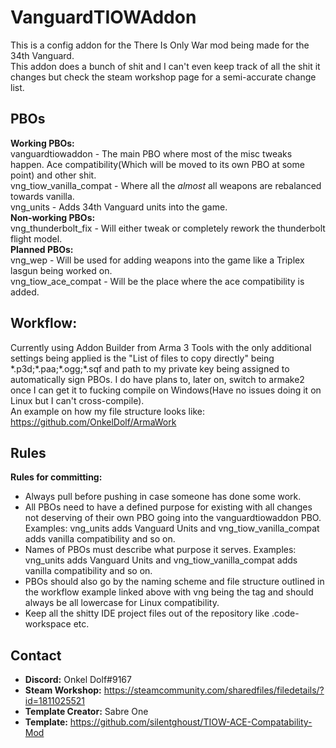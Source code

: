 # VanguardTIOWAddon
This is a config addon for the There Is Only War mod being made for the 34th Vanguard.<br />
This addon does a bunch of shit and I can't even keep track of all the shit it changes but check the steam workshop page for a semi-accurate change list.<br />

## PBOs
**Working PBOs:**<br />
vanguardtiowaddon - The main PBO where most of the misc tweaks happen. Ace compatibility(Which will be moved to its own PBO at some point) and other shit.<br />
vng_tiow_vanilla_compat - Where all the *almost* all weapons are rebalanced towards vanilla.<br />
vng_units - Adds 34th Vanguard units into the game.<br />
**Non-working PBOs:**<br />
vng_thunderbolt_fix - Will either tweak or completely rework the thunderbolt flight model.<br />
**Planned PBOs:**<br />
vng_wep - Will be used for adding weapons into the game like a Triplex lasgun being worked on.<br />
vng_tiow_ace_compat - Will be the place where the ace compatibility is added.<br />

## Workflow:
Currently using Addon Builder from Arma 3 Tools with the only additional settings being applied is the "List of files to copy directly" being \*.p3d;\*.paa;\*.ogg;\*.sqf and path to my private key being assigned to automatically sign PBOs. I do have plans to, later on, switch to armake2 once I can get it to fucking compile on Windows(Have no issues doing it on Linux but I can't cross-compile).<br />
An example on how my file structure looks like: https://github.com/OnkelDolf/ArmaWork<br />

## Rules
**Rules for committing:**
- Always pull before pushing in case someone has done some work.
- All PBOs need to have a defined purpose for existing with all changes not deserving of their own PBO going into the vanguardtiowaddon PBO. Examples: vng_units adds Vanguard Units and vng_tiow_vanilla_compat adds vanilla compatibility and so on.
- Names of PBOs must describe what purpose it serves. Examples: vng_units adds Vanguard Units and vng_tiow_vanilla_compat adds vanilla compatibility and so on.
- PBOs should also go by the naming scheme and file structure outlined in the workflow example linked above with vng being the tag and should always be all lowercase for Linux compatibility.
- Keep all the shitty IDE project files out of the repository like .code-workspace etc.

## Contact
- **Discord:** Onkel Dolf#9167
- **Steam Workshop:** https://steamcommunity.com/sharedfiles/filedetails/?id=1811025521
- **Template Creator:** Sabre One
- **Template:** https://github.com/silentghoust/TIOW-ACE-Compatability-Mod